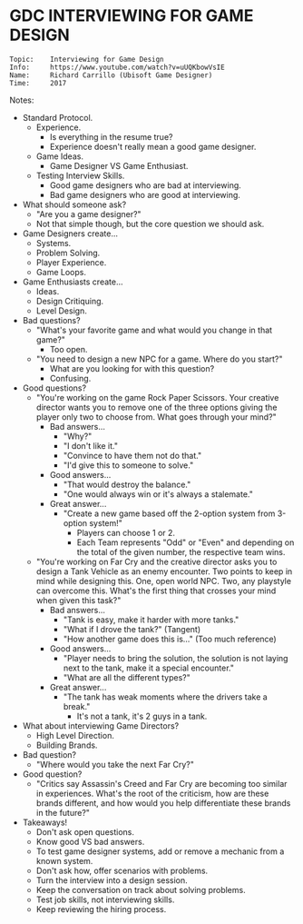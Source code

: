 # GDC INTERVIEWING FOR GAME DESIGN

```
Topic:    Interviewing for Game Design
Info:     https://www.youtube.com/watch?v=uUQKbowVsIE
Name:     Richard Carrillo (Ubisoft Game Designer)
Time:     2017
```
   
Notes:

- Standard Protocol.
  - Experience.
    - Is everything in the resume true?
    - Experience doesn't really mean a good game designer.
  - Game Ideas.
    - Game Designer VS Game Enthusiast.
  - Testing Interview Skills.
    - Good game designers who are bad at interviewing.
    - Bad game designers who are good at interviewing.
- What should someone ask?
  - "Are you a game designer?"
  - Not that simple though, but the core question we should ask.
- Game Designers create...
  - Systems.
  - Problem Solving.
  - Player Experience.
  - Game Loops.
- Game Enthusiasts create...
  - Ideas.
  - Design Critiquing.
  - Level Design.
- Bad questions?
  - "What's your favorite game and what would you change in that game?"
    - Too open.
  - "You need to design a new NPC for a game. Where do you start?"
    - What are you looking for with this question?
    - Confusing.
- Good questions?
  - "You're working on the game Rock Paper Scissors. Your creative director wants you to remove one of the three options giving the player only two to choose from. What goes through your mind?"
    - Bad answers...
      - "Why?"
      - "I don't like it."
      - "Convince to have them not do that."
      - "I'd give this to someone to solve."
    - Good answers...
      - "That would destroy the balance."
      - "One would always win or it's always a stalemate."
    - Great answer...
      - "Create a new game based off the 2-option system from 3-option system!"
        - Players can choose 1 or 2.
        - Each Team represents "Odd" or "Even" and depending on the total of the given number, the respective team wins.
  - "You're working on Far Cry and the creative director asks you to design a Tank Vehicle as an enemy encounter. Two points to keep in mind while designing this. One, open world NPC. Two, any playstyle can overcome this. What's the first thing that crosses your mind when given this task?"
    - Bad answers...
      - "Tank is easy, make it harder with more tanks."
      - "What if I drove the tank?" (Tangent)
      - "How another game does this is..." (Too much reference)
    - Good answers...
      - "Player needs to bring the solution, the solution is not laying next to the tank, make it a special encounter."
      - "What are all the different types?"
    - Great answer...
      - "The tank has weak moments where the drivers take a break."
        - It's not a tank, it's 2 guys in a tank.
- What about interviewing Game Directors?
  - High Level Direction.
  - Building Brands.
- Bad question?
  - "Where would you take the next Far Cry?"
- Good question?
  - "Critics say Assassin's Creed and Far Cry are becoming too similar in experiences. What's the root of the criticism, how are these brands different, and how would you help differentiate these brands in the future?"
- Takeaways!
  - Don't ask open questions.
  - Know good VS bad answers.
  - To test game designer systems, add or remove a mechanic from a known system.
  - Don't ask how, offer scenarios with problems.
  - Turn the interview into a design session.
  - Keep the conversation on track about solving problems.
  - Test job skills, not interviewing skills.
  - Keep reviewing the hiring process.
